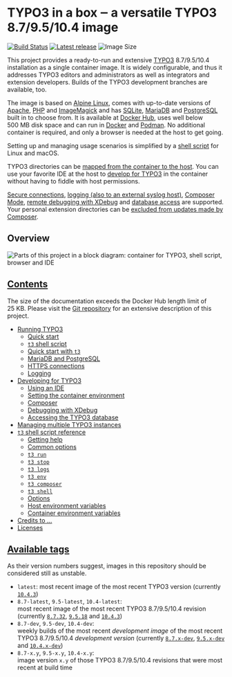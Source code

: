# TYPO3 in a box ‒ a versatile TYPO3 8.7/9.5/10.4 image

[![Build Status](https://travis-ci.com/undecaf/typo3-in-a-box.svg?branch=master)](https://travis-ci.com/undecaf/typo3-in-a-box)
[![Latest release](https://img.shields.io/github/release/undecaf/typo3-in-a-box.svg)](https://github.com/undecaf/typo3-in-a-box)
![Image Size](https://img.shields.io/endpoint?url=https%3A%2F%2Fdocker-size.modus-operandi.workers.dev%2Fundecaf%2Ftypo3-in-a-box%2Ftags%2Flatest)

This project provides a ready-to-run and extensive
[TYPO3](https://typo3.org/)&nbsp;8.7/9.5/10.4 installation as a single container image.
It is widely configurable, and thus it addresses TYPO3 editors and administrators
as well as integrators and extension developers. Builds of the TYPO3 development
branches are available, too.

The image is based on [Alpine Linux](https://alpinelinux.org/), comes
with up-to-date versions of [Apache](https://httpd.apache.org/),
[PHP](https://php.net/) and [ImageMagick](https://www.imagemagick.org/) 
and has [SQLite](https://www.sqlite.org/), [MariaDB](https://mariadb.org/) and
[PostgreSQL](https://www.postgresql.org/) built in to choose from.
It is available at [Docker Hub](https://hub.docker.com/r/undecaf/typo3-in-a-box),
uses well below 500&nbsp;MB disk space and can run in
[Docker](https://www.docker.com/) and [Podman](https://podman.io/).
No additional container is required, and only a browser is needed
at the host to get going.


Setting up and managing usage scenarios is simplified by a
[shell script](https://github.com/undecaf/typo3-in-a-box#t3-shell-script-reference) for Linux and macOS.

TYPO3 directories can be 
[mapped from the container to the host](https://github.com/undecaf/typo3-in-a-box#using-an-ide).
You can use your favorite IDE at the host to
[develop for TYPO3](https://github.com/undecaf/typo3-in-a-box#developing-for-typo3) in the container without having to
fiddle with host permissions.

[Secure connections](https://github.com/undecaf/typo3-in-a-box#https-connections),
[logging (also to an external syslog host)](https://github.com/undecaf/typo3-in-a-box#logging),
[Composer Mode](https://docs.typo3.org/m/typo3/guide-installation/master/en-us/ExtensionInstallation/Index.html#install-extension-with-composer),
[remote debugging with XDebug](https://github.com/undecaf/typo3-in-a-box#debugging-with-xdebug) and
[database access](https://github.com/undecaf/typo3-in-a-box#accessing-the-typo3-database) are supported.
Your personal extension directories can be
[excluded from updates made by Composer](https://github.com/undecaf/typo3-in-a-box#preventing-composer-from-overwriting-your-changes).


## Overview

![Parts of this project in a block diagram: container for TYPO3, shell script, browser and IDE](https://undecaf.github.io/typo3-in-a-box/img/overview.png)


## [Contents](https://github.com/undecaf/typo3-in-a-box#contents)

The size of the documentation exceeds the Docker Hub length limit of 25&nbsp;KB.
Please visit the [Git repository](https://github.com/undecaf/typo3-in-a-box#typo3-in-a-box--a-versatile-typo3-8795104-image) for an extensive description of this project.

-   [Running TYPO3](https://github.com/undecaf/typo3-in-a-box#running-typo3)
    -   [Quick start](https://github.com/undecaf/typo3-in-a-box#quick-start)
    -   [`t3` shell script](https://github.com/undecaf/typo3-in-a-box#t3-shell-script)
    -   [Quick start with `t3`](https://github.com/undecaf/typo3-in-a-box#quick-start-with-t3)
    -   [MariaDB and PostgreSQL](https://github.com/undecaf/typo3-in-a-box#mariadb-and-postgresql)
    -   [HTTPS connections](https://github.com/undecaf/typo3-in-a-box#https-connections)
    -   [Logging](https://github.com/undecaf/typo3-in-a-box#logging)
-   [Developing for TYPO3](https://github.com/undecaf/typo3-in-a-box#developing-for-typo3)
    -   [Using an IDE](https://github.com/undecaf/typo3-in-a-box#using-an-ide)
    -   [Setting the container environment](https://github.com/undecaf/typo3-in-a-box#setting-the-container-environment)
    -   [Composer](https://github.com/undecaf/typo3-in-a-box#composer)
    -   [Debugging with XDebug](https://github.com/undecaf/typo3-in-a-box#debugging-with-xdebug)
    -   [Accessing the TYPO3 database](https://github.com/undecaf/typo3-in-a-box#accessing-the-typo3-database)
-   [Managing multiple TYPO3 instances](https://github.com/undecaf/typo3-in-a-box#managing-multiple-typo3-instances)
-   [`t3` shell script reference](https://github.com/undecaf/typo3-in-a-box#t3-shell-script-reference)
    -   [Getting help](https://github.com/undecaf/typo3-in-a-box#getting-help)
    -   [Common options](https://github.com/undecaf/typo3-in-a-box#common-options)
    -   [`t3 run`](https://github.com/undecaf/typo3-in-a-box#t3-run)
    -   [`t3 stop`](https://github.com/undecaf/typo3-in-a-box#t3-stop)
    -   [`t3 logs`](https://github.com/undecaf/typo3-in-a-box#t3-logs)
    -   [`t3 env`](https://github.com/undecaf/typo3-in-a-box#t3-env)
    -   [`t3 composer`](https://github.com/undecaf/typo3-in-a-box#t3-composer)
    -   [`t3 shell`](https://github.com/undecaf/typo3-in-a-box#t3-shell)
    -   [Options](https://github.com/undecaf/typo3-in-a-box#options)
    -   [Host environment variables](https://github.com/undecaf/typo3-in-a-box#host-environment-variables)
    -   [Container environment variables](https://github.com/undecaf/typo3-in-a-box#container-environment-variables)
-   [Credits to ...](https://github.com/undecaf/typo3-in-a-box#credits-to-)
-   [Licenses](https://github.com/undecaf/typo3-in-a-box#licenses)


## [Available tags](https://hub.docker.com/r/undecaf/typo3-in-a-box/tags)

As their version numbers suggest, images in this repository should be 
considered still as unstable.

-   `latest`: most recent image of the most recent TYPO3 version 
    (currently [`10.4.3`](https://packagist.org/packages/typo3/cms#v10.4.3))
-   `8.7-latest`, `9.5-latest`, `10.4-latest`:  
    most recent image of the most recent TYPO3&nbsp;8.7/9.5/10.4
    revision (currently [`8.7.32`](https://packagist.org/packages/typo3/cms#v8.7.32),
    [`9.5.18`](https://packagist.org/packages/typo3/cms#v9.5.18) and
    [`10.4.3`](https://packagist.org/packages/typo3/cms#v10.4.3))
-   `8.7-dev`, `9.5-dev`, `10.4-dev`:  
    weekly builds of the most recent _development image_ of the most
    recent TYPO3&nbsp;8.7/9.5/10.4 _development version_ (currently
    [`8.7.x-dev`](https://packagist.org/packages/typo3/cms#dev-TYPO3_8-7),
    [`9.5.x-dev`](https://packagist.org/packages/typo3/cms#9.5.x-dev) and
    [`10.4.x-dev`](https://packagist.org/packages/typo3/cms#dev-master))
-   `8.7-x.y`, `9.5-x.y`, `10.4-x.y`:  
    image version `x.y` of those TYPO3&nbsp;8.7/9.5/10.4 revisions that were most
    recent at build time
